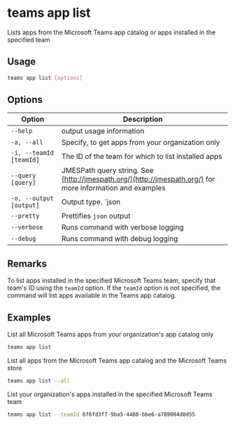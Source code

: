 # teams app list

Lists apps from the Microsoft Teams app catalog or apps installed in the specified team

## Usage

```sh
teams app list [options]
```

## Options

Option|Description
------|-----------
`--help`|output usage information
`-a, --all`|Specify, to get apps from your organization only
`-i, --teamId [teamId]`|The ID of the team for which to list installed apps
`--query [query]`|JMESPath query string. See [http://jmespath.org/](http://jmespath.org/) for more information and examples
`-o, --output [output]`|Output type. `json|text`. Default `text`
`--pretty`|Prettifies `json` output
`--verbose`|Runs command with verbose logging
`--debug`|Runs command with debug logging

## Remarks

To list apps installed in the specified Microsoft Teams team, specify that team's ID using the `teamId` option. If the `teamId` option is not specified, the command will list apps available in the Teams app catalog.

## Examples

List all Microsoft Teams apps from your organization's app catalog only

```sh
teams app list
```

List all apps from the Microsoft Teams app catalog and the Microsoft Teams store

```sh
teams app list --all
```

List your organization's apps installed in the specified Microsoft Teams team

```sh
teams app list --teamId 6f6fd3f7-9ba5-4488-bbe6-a789004d0d55
```